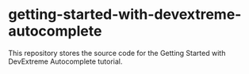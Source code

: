 # getting-started-with-devextreme-autocomplete
This repository stores the source code for the Getting Started with DevExtreme Autocomplete tutorial.
